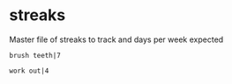 # streaks

Master file of streaks to track and days per week expected

`brush teeth|7`

`work out|4`
